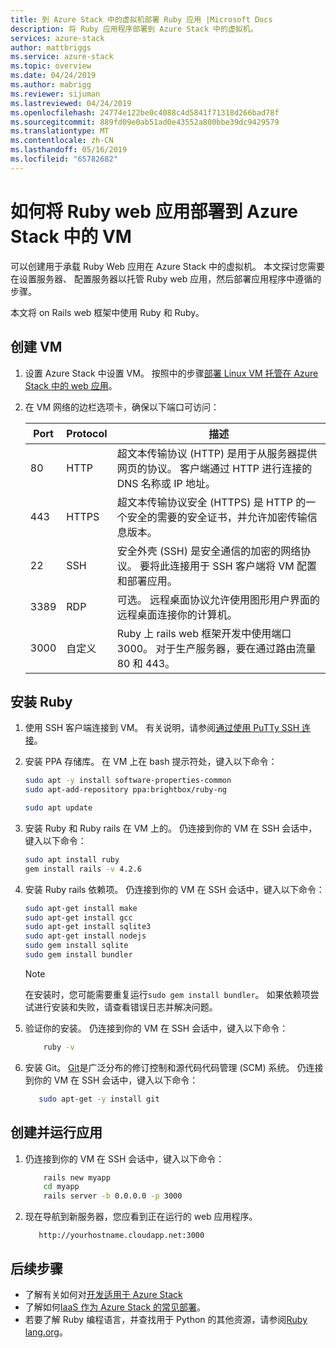 ```yaml
---
title: 到 Azure Stack 中的虚拟机部署 Ruby 应用 |Microsoft Docs
description: 将 Ruby 应用程序部署到 Azure Stack 中的虚拟机。
services: azure-stack
author: mattbriggs
ms.service: azure-stack
ms.topic: overview
ms.date: 04/24/2019
ms.author: mabrigg
ms.reviewer: sijuman
ms.lastreviewed: 04/24/2019
ms.openlocfilehash: 24774e122be0c4088c4d5841f71318d266bad78f
ms.sourcegitcommit: 889fd09e0ab51ad0e43552a800bbe39dc9429579
ms.translationtype: MT
ms.contentlocale: zh-CN
ms.lasthandoff: 05/16/2019
ms.locfileid: "65782682"
---
```

# <a name="how-to-deploy-a-ruby-web-app-to-a-vm-in-azure-stack"></a>如何将 Ruby web 应用部署到 Azure Stack 中的 VM

可以创建用于承载 Ruby Web 应用在 Azure Stack 中的虚拟机。 本文探讨您需要在设置服务器、 配置服务器以托管 Ruby web 应用，然后部署应用程序中遵循的步骤。



本文将 on Rails web 框架中使用 Ruby 和 Ruby。

## <a name="create-a-vm"></a>创建 VM

1. 设置 Azure Stack 中设置 VM。 按照中的步骤[部署 Linux VM 托管在 Azure Stack 中的 web 应用](azure-stack-dev-start-howto-deploy-linux.md)。

2. 在 VM 网络的边栏选项卡，确保以下端口可访问：

    | Port | Protocol | 描述 |
    | --- | --- | --- |
    | 80 | HTTP | 超文本传输协议 (HTTP) 是用于从服务器提供网页的协议。 客户端通过 HTTP 进行连接的 DNS 名称或 IP 地址。 |
    | 443 | HTTPS | 超文本传输协议安全 (HTTPS) 是 HTTP 的一个安全的需要的安全证书，并允许加密传输信息版本。  |
    | 22 | SSH | 安全外壳 (SSH) 是安全通信的加密的网络协议。 要将此连接用于 SSH 客户端将 VM 配置和部署应用。 |
    | 3389 | RDP | 可选。 远程桌面协议允许使用图形用户界面的远程桌面连接你的计算机。   |
    | 3000 | 自定义 | Ruby 上 rails web 框架开发中使用端口 3000。 对于生产服务器，要在通过路由流量 80 和 443。 |

## <a name="install-ruby"></a>安装 Ruby

1. 使用 SSH 客户端连接到 VM。 有关说明，请参阅[通过使用 PuTTy SSH 连接](azure-stack-dev-start-howto-ssh-public-key.md#connect-via-ssh-with-putty)。
1. 安装 PPA 存储库。 在 VM 上在 bash 提示符处，键入以下命令：

    ```bash  
    sudo apt -y install software-properties-common
    sudo apt-add-repository ppa:brightbox/ruby-ng

    sudo apt update
    ```

2. 安装 Ruby 和 Ruby rails 在 VM 上的。 仍连接到你的 VM 在 SSH 会话中，键入以下命令：

    ```bash  
    sudo apt install ruby
    gem install rails -v 4.2.6
    ```

3. 安装 Ruby rails 依赖项。 仍连接到你的 VM 在 SSH 会话中，键入以下命令：

    ```bash  
    sudo apt-get install make
    sudo apt-get install gcc
    sudo apt-get install sqlite3
    sudo apt-get install nodejs
    sudo gem install sqlite
    sudo gem install bundler
    ```

    > [!Note]  
    > 在安装时，您可能需要重复运行`sudo gem install bundler`。 如果依赖项尝试进行安装和失败，请查看错误日志并解决问题。

4. 验证你的安装。 仍连接到你的 VM 在 SSH 会话中，键入以下命令：

    ```bash  
        ruby -v
    ```

3. 安装 Git。 [Git](https://git-scm.com)是广泛分布的修订控制和源代码代码管理 (SCM) 系统。 仍连接到你的 VM 在 SSH 会话中，键入以下命令：

    ```bash  
       sudo apt-get -y install git
    ```

## <a name="create-and-run-an-app"></a>创建并运行应用

1. 仍连接到你的 VM 在 SSH 会话中，键入以下命令：

    ```bash
        rails new myapp
        cd myapp
        rails server -b 0.0.0.0 -p 3000
    ```

2.  现在导航到新服务器，您应看到正在运行的 web 应用程序。

    ```HTTP  
       http://yourhostname.cloudapp.net:3000
    ```

## <a name="next-steps"></a>后续步骤

- 了解有关如何对[开发适用于 Azure Stack](azure-stack-dev-start.md)
- 了解如何[IaaS 作为 Azure Stack 的常见部署](azure-stack-dev-start-deploy-app.md)。
- 若要了解 Ruby 编程语言，并查找用于 Python 的其他资源，请参阅[Ruby lang.org](https://www.ruby-lang.org)。